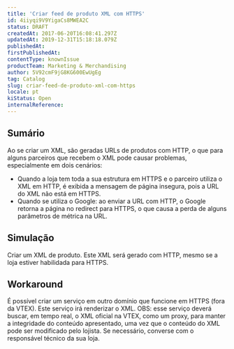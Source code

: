 ```yaml
---
title: 'Criar feed de produto XML com HTTPS'
id: 4iiyqi9V9YigaCs8MWEA2C
status: DRAFT
createdAt: 2017-06-20T16:08:41.297Z
updatedAt: 2019-12-31T15:18:18.079Z
publishedAt: 
firstPublishedAt: 
contentType: knownIssue
productTeam: Marketing & Merchandising
author: 5V92cmF9jG8KG600EwUgEg
tag: Catalog
slug: criar-feed-de-produto-xml-com-https
locale: pt
kiStatus: Open
internalReference: 
---
```


## Sumário

Ao se criar um XML, são geradas URLs de produtos com HTTP, o que para alguns parceiros que recebem o XML pode causar problemas, especialmente em dois cenários:
- Quando a loja tem toda a sua estrutura em HTTPS e o parceiro utiliza o XML em HTTP, é exibida a mensagem de página insegura, pois a URL do XML não está em HTTPS.
- Quando se utiliza o Google: ao enviar a URL com HTTP, o Google retorna a página no redirect para HTTPS, o que causa a perda de alguns parâmetros de métrica na URL.

## Simulação

Criar um XML de produto. 
Este XML será gerado com HTTP, mesmo se a loja estiver habilidada para HTTPS.

## Workaround

É possível criar um serviço em outro domínio que funcione em HTTPS (fora da VTEX). Este serviço irá renderizar o XML. 
OBS: esse serviço deverá buscar, em tempo real, o XML oficial na VTEX, como um proxy, para manter a integridade do conteúdo apresentado, uma vez que o conteúdo do XML pode ser modificado pelo lojista.
Se necessário, converse com o responsável técnico da sua loja.


